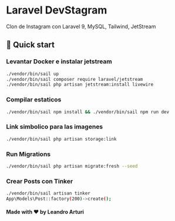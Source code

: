 # Laravel DevStagram

Clon de Instagram con Laravel 9, MySQL, Tailwind, JetStream

## 🚀 Quick start

### Levantar Docker e instalar jetstream

```bash
./vendor/bin/sail up
./vendor/bin/sail composer require laravel/jetstream
./vendor/bin/sail php artisan jetstream:install livewire   
```

### Compilar estaticos

```bash
./vendor/bin/sail npm install && ./vendor/bin/sail npm run dev     
```

### Link simbolico para las imagenes

```bash
./vendor/bin/sail php artisan storage:link 
```

### Run Migrations

```bash
./vendor/bin/sail php artisan migrate:fresh --seed
```

### Crear Posts con Tinker

```bash
./vendor/bin/sail artisan tinker
App\Models\Post::factory(200)->create();
```

#### Made with ❤️ by Leandro Arturi
